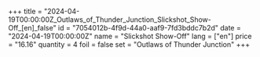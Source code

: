 +++
title = "2024-04-19T00:00:00Z_Outlaws_of_Thunder_Junction_Slickshot_Show-Off_[en]_false"
id = "7054012b-4f9d-44a0-aaf9-7fd3bddc7b2d"
date = "2024-04-19T00:00:00Z"
name = "Slickshot Show-Off"
lang = ["en"]
price = "16.16"
quantity = 4
foil = false
set = "Outlaws of Thunder Junction"
+++
